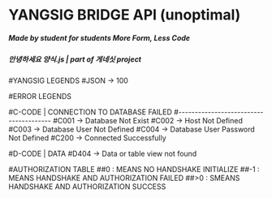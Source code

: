
# YANGSIG BRIDGE API (unoptimal)     
##### Made by student for students More Form, Less Code   

##### 안녕하세요 양식.js | part of 게네싯 project		   


#YANGSIG LEGENDS
#JSON  -> 100

#ERROR LEGENDS

#C-CODE | CONNECTION TO DATABASE FAILED
#---------------------------------------
#C001  -> Database Not Exist
#C002  -> Host Not Defined
#C003  -> Database User Not Defined
#C004  -> Database User Password Not Defined
#C200  -> Connected Successfully

#D-CODE | DATA
#D404  -> Data or table view not found

#AUTHORIZATION TABLE
##0   : MEANS NO HANDSHAKE INITIALIZE 
##-1  : MEANS HANDSHAKE AND AUTHORIZATION FAILED
##>0  : SMEANS HANDSHAKE AND AUTHORIZATION SUCCESS
 
